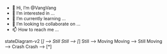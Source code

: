 - 👋 Hi, I’m @VangVang
- 👀 I’m interested in ...
- 🌱 I’m currently learning ...
- 💞️ I’m looking to collaborate on ...
- 📫 How to reach me ...

<!---
VangVang/VangVang is a ✨ special ✨ repository because its `README.md` (this file) appears on your GitHub profile.
You can click the Preview link to take a look at your changes.
--->

stateDiagram-v2
[*] --> Still
Still --> [*]
Still --> Moving
Moving --> Still
Moving --> Crash
Crash --> [*]

